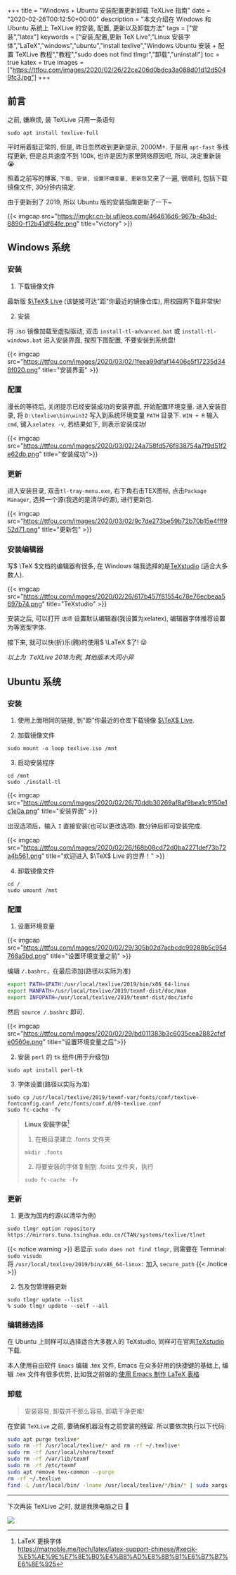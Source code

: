 +++
title = "Windows + Ubuntu 安装配置更新卸载 TeXLive 指南"
date = "2020-02-26T00:12:50+00:00"
description = "本文介绍在 Windows 和 Ubuntu 系统上 TeXLive 的安装, 配置, 更新以及卸载方法"
tags = ["安装","latex"]
keywords = ["安装,配置,更新 TeX Live","Linux 安装字体","LaTeX","windows","ubuntu","install texlive","Windows Ubuntu 安装 + 配置 TeXLive 教程","教程","sudo does not find tlmgr","卸载","uninstall"]
toc = true
katex = true
images = ["https://ttfou.com/images/2020/02/26/22ce206d0bdca3a088d01d12d5049fc3.jpg"]
+++

## 前言

之前, 嫌麻烦, 装 TeXLive 只用一条语句

```shell
sudo apt install texlive-full
```

平时用着挺正常的, 但是, 昨日忽然收到更新提示, 2000M+. 于是用 `apt-fast` 多线程更新, 但是总共速度不到 100k, 也许是因为家里网络原因吧, 所以, 决定重新装 😭

照着之前写的博客, `下载, 安装, 设置环境变量, 更新包`又来了一遍, 很顺利, 包括下载镜像文件, 30分钟内搞定.

由于更新到了 2019, 所以 Ubuntu 版的安装指南更新了一下~

{{< imgcap src="https://imgkr.cn-bj.ufileos.com/464616d6-967b-4b3d-8890-f12b41df64fe.png" title="victory" >}}

## Windows 系统

### 安装

1. 下载镜像文件

最新版 [$\TeX$ Live](http://mirror.ctan.org/systems/texlive/Images/) (该链接可达"距"你最近的镜像仓库), 用校园网下载非常快!

2. 安装

将 .iso 镜像加载至虚拟驱动, 双击 `install-tl-advanced.bat` 或 `install-tl-windows.bat` 进入安装界面, 按照下图配置, 不要安装到系统盘!

{{< imgcap src="https://ttfou.com/images/2020/03/02/1feea99dfaf14406e5f17235d348f020.png" title="安装界面" >}}

### 配置

漫长的等待后, 关闭提示已经安装成功的安装界面, 开始配置环境变量. 进入安装目录, 将 `D:\texlive\bin\win32` 写入到系统环境变量 `PATH` 目录下. `WIN + R` 输入 `cmd`, 键入`xelatex -v`, 若结果如下, 则表示安装成功! 

{{< imgcap src="https://ttfou.com/images/2020/03/02/24a758fd576f838754a7f9d51f2e62db.png" title="安装成功">}}

### 更新

进入安装目录, 双击`tl-tray-menu.exe`, 右下角右击TEX图标, 点击`Package Manager`, 选择一个源(我选的是清华的源), 进行更新包.

{{< imgcap src="https://ttfou.com/images/2020/03/02/9c7de273be59b72b70b15e4fff952d71.png" title="更新包" >}}

### 安装编辑器

写$ \TeX $文档的编辑器有很多, 在 Windows 端我选择的是[TeXstudio](https://texstudio.org/) (适合大多数人).

{{< imgcap src="https://ttfou.com/images/2020/02/26/617b457f81554c78e76ecbeaa5697b74.png" title="TeXstudio" >}}

安装之后, 可以打开 `选项` 设置默认编辑器(我设置为xelatex), 编辑器字体推荐设置为等宽型字体.  

接下来, 就可以快(折)乐(腾)的使用$ \LaTeX $了! 😝

*以上为 ＴeXLive 2018为例, 其他版本大同小异*

## Ubuntu 系统

### 安装

1. 使用上面相同的链接, 到"距"你最近的仓库下载镜像 [$\TeX$ Live](http://mirror.ctan.org/systems/texlive/Images/).

2. 加载镜像文件

```shell
sudo mount -o loop texlive.iso /mnt
```

3. 启动安装程序
```shell
cd /mnt 
sudo ./install-tl
```

{{< imgcap src="https://ttfou.com/images/2020/02/26/70ddb30269af8af9bea1c9150e1c1e0a.png" title="安装界面" >}}

出现选项后，输入 `I` 直接安装(也可以更改选项). 数分钟后即可安装完成.

{{< imgcap src="https://ttfou.com/images/2020/02/26/f68b08cd72d0ba2271def73b72a4b561.png" title="欢迎进入 $\TeX$ Live 的世界！" >}}

4. 卸载镜像文件

```shell
cd /
sudo umount /mnt
```

### 配置

1. 设置环境变量

{{< imgcap src="https://ttfou.com/images/2020/02/29/305b02d7acbcdc99288b5c954768a5bd.png" title="设置环境变量之前" >}}

编辑 `/.bashrc`，在最后添加(路径以实际为准) 

```bash
export PATH=$PATH:/usr/local/texlive/2019/bin/x86_64-linux
export MANPATH=/usr/local/texlive/2019/texmf-dist/doc/man
export INFOPATH=/usr/local/texlive/2019/texmf-dist/doc/info
```

然后 `source /.bashrc` 即可.

{{< imgcap src="https://ttfou.com/images/2020/02/29/bd011383b3c6035cea2882cfefe0560e.png" title="设置环境变量之后">}}

2. 安装 `perl` 的 `tk` 组件(用于升级包)
```shell
sudo apt install perl-tk
```

3. 字体设置(路径以实际为准)

```shell
sudo cp /usr/local/texlive/2019/texmf-var/fonts/conf/texlive-fontconfig.conf /etc/fonts/conf.d/09-texlive.conf
sudo fc-cache -fv
```

> **Linux 安装字体**[^1]
> 1. 在根目录建立 .fonts 文件夹
> ```shell
> mkdir .fonts
> ```
> 2. 将要安装的字体复制到 .fonts 文件夹，执行
> ```shell
> sudo fc-cache -fv
> ```

### 更新

1. 更改为国内的源(以清华为例)

```shell
sudo tlmgr option repository https://mirrors.tuna.tsinghua.edu.cn/CTAN/systems/texlive/tlnet
```

{{< notice warning >}}
若显示 `sudo does not find tlmgr`, 则需要在 Terminal: `sudo visudo` <br>
将 `/usr/local/texlive/2019/bin/x86_64-linux:` 加入 `secure_path`
{{< /notice >}}

2. 包及包管理器更新

```shell
sudo tlmgr update --list
% sudo tlmgr update --self --all 
```

### 编辑器选择

在 Ubuntu 上同样可以选择适合大多数人的 TeXstudio, 同样可在官网[TeXstudio](https://texstudio.org/)下载. 

本人使用自由软件 `Emacs` 编辑 .tex 文件, Emacs 在众多好用的快捷键的基础上, 编辑 .tex 文件有很多优势, 比如我之前做的:[使用 Emacs 制作 LaTeX 表格](https://matnoble.me/posts/using-emacs-to-make-latex-table/)

### 卸载

> 安装容易, 卸载并不那么容易, 卸载干净更难!

在安装 `TeXLive` 之前, 要确保机器没有之前安装的残留. 所以要依次执行以下代码:

```bash
sudo apt purge texlive*
sudo rm -rf /usr/local/texlive/* and rm -rf ~/.texlive*
sudo rm -rf /usr/local/share/texmf
sudo rm -rf /var/lib/texmf
sudo rm -rf /etc/texmf
sudo apt remove tex-common --purge
rm -rf ~/.texlive
find -L /usr/local/bin/ -lname /usr/local/texlive/*/bin/* | sudo xargs rm
```

<hr />

下次再装 TeXLive 之时, 就是我换电脑之日 🦝

<img src="https://ttfou.com/images/2020/02/27/024e38b99b47e9f56463cbfecd9d7c1e.gif" />

[^1]: LaTeX 更换字体 <br> https://matnoble.me/tech/latex/latex-support-chinese/#xecjk-%E5%AE%9E%E7%8E%B0%E4%B8%AD%E8%8B%B1%E6%B7%B7%E6%8E%925
